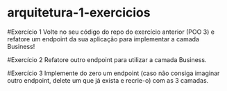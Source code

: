 # arquitetura-1-exercicios

#Exercício 1
Volte no seu código do repo do exercício anterior (POO 3) e refatore um endpoint da sua aplicação para implementar a camada Business!

#Exercício 2
Refatore outro endpoint para utilizar a camada Business.

#Exercício 3
Implemente do zero um endpoint (caso não consiga imaginar outro endpoint, delete um que já exista e recrie-o) com as 3 camadas.
